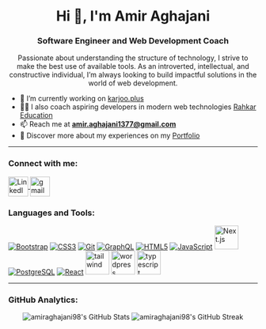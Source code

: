 <h1 align="center">Hi 👋, I'm Amir Aghajani</h1>
<h3 align="center">Software Engineer and Web Development Coach</h3>

<p align="center">
  Passionate about understanding the structure of technology, I strive to make the best use of available tools. As an introverted, intellectual, and constructive individual, I’m always looking to build impactful solutions in the world of web development.
</p>

- 🔭 I’m currently working on [karjoo.plus](https://karjoo.plus/)
- 🧑‍🏫 I also coach aspiring developers in modern web technologies [Rahkar Education](https://github.com/rahkar-education)
- 📫 Reach me at **amir.aghajani1377@gmail.com**
- 📄 Discover more about my experiences on my [Portfolio](https://amiraghajani98.github.io/portfolio/)

---

<h3 align="left">Connect with me:</h3>
<p align="left">
  <a href="https://www.linkedin.com/in/amir-aghajani/" target="_blank">
    <img align="center" src="https://img.icons8.com/color/48/000000/linkedin.png" alt="LinkedIn" width="40" />
  </a>
    <a href="amir.aghajani1377@gmail.com" target="_blank">
    <img align="center" src="https://img.icons8.com/?size=100&id=P7UIlhbpWzZm&format=png&color=000000" alt="gmail" width="40" />
  </a>
</p>

<h3 align="left">Languages and Tools:</h3>
<p align="left">
  <a href="https://getbootstrap.com" target="_blank"><img src="https://img.icons8.com/color/48/000000/bootstrap.png" alt="Bootstrap" /></a>
  <a href="https://developer.mozilla.org/en-US/docs/Web/CSS" target="_blank"><img src="https://img.icons8.com/color/48/000000/css3.png" alt="CSS3" /></a>
  <a href="https://git-scm.com/" target="_blank"><img src="https://img.icons8.com/color/48/000000/git.png" alt="Git" /></a>
  <a href="https://graphql.org" target="_blank"><img src="https://img.icons8.com/color/48/000000/graphql.png" alt="GraphQL" /></a>
  <a href="https://www.w3.org/html/" target="_blank"><img src="https://img.icons8.com/color/48/000000/html-5.png" alt="HTML5" /></a>
  <a href="https://developer.mozilla.org/en-US/docs/Web/JavaScript" target="_blank"><img src="https://img.icons8.com/color/48/000000/javascript.png" alt="JavaScript" /></a>
  <a href="https://nextjs.org/" target="_blank"><img src="https://img.icons8.com/?size=100&id=MWiBjkuHeMVq&format=png&color=000000" width="48" alt="Next.js" /></a>
  <a href="https://www.postgresql.org" target="_blank"><img src="https://img.icons8.com/color/48/000000/postgreesql.png" alt="PostgreSQL" /></a>
  <a href="https://reactjs.org/" target="_blank"><img src="https://img.icons8.com/color/48/000000/react-native.png" alt="React" /></a>
  <a href="https://tailwindcss.com/" target="_blank"><img src="https://img.icons8.com/?size=100&id=x7XMNGh2vdqA&format=png&color=000000" width="48" alt="tailwind" /></a>
  <a href="https://wordpress.org/" target="_blank"><img src="https://img.icons8.com/?size=100&id=v9uZbuVoWleB&format=png&color=000000" width="48" alt="wordpress" /></a>
  <a href="https://www.typescriptlang.org/" target="_blank"><img src="https://img.icons8.com/?size=100&id=nCj4PvnCO0tZ&format=png&color=000000" width="48" alt="typescript" /></a>


</p>

---

<h3 align="left">GitHub Analytics:</h3>
<p align="center">
  <img src="https://github-readme-stats.vercel.app/api?username=amiraghajani98&show_icons=true&locale=en" alt="amiraghajani98's GitHub Stats" />
  <img src="https://github-readme-streak-stats.herokuapp.com/?user=amiraghajani98" alt="amiraghajani98's GitHub Streak" />
</p>
